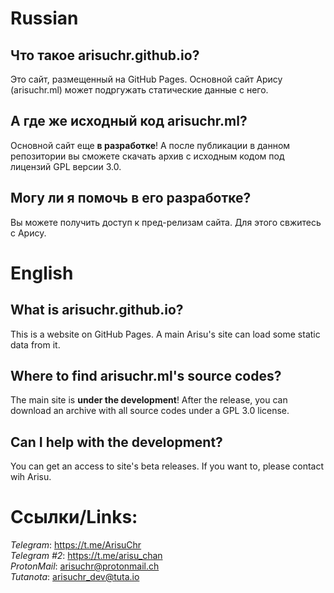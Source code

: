 # Russian
## Что такое arisuchr.github.io?
Это сайт, размещенный на GitHub Pages. Основной сайт Арису (arisuchr.ml) может подргужать статические данные с него.
## А где же исходный код arisuchr.ml?
Основной сайт еще **в разработке**! А после публикации в данном репозитории вы сможете скачать архив с исходным кодом под лицензий GPL версии 3.0.
## Могу ли я помочь в его разработке?
Вы можете получить доступ к пред-релизам сайта. Для этого свжитесь с Арису.
# English
## What is arisuchr.github.io?
This is a website on GitHub Pages. A main Arisu's site can load some static data from it.
## Where to find arisuchr.ml's source codes?
The main site is **under the development**! After the release, you can download an archive with all source codes under a GPL 3.0 license.
## Can I help with the development?
You can get an access to site's beta releases. If you want to, please contact wih Arisu.
# Ссылки/Links:
_Telegram_: https://t.me/ArisuChr<br>
_Telegram #2_: https://t.me/arisu_chan<br>
_ProtonMail_: arisuchr@protonmail.ch<br>
_Tutanota_: arisuchr_dev@tuta.io
